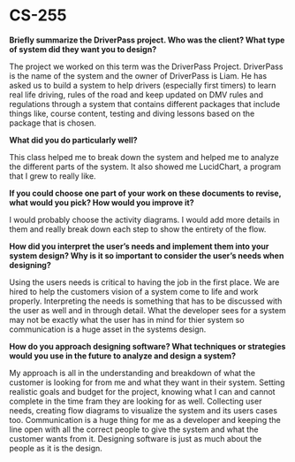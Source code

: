 # CS-255

**Briefly summarize the DriverPass project. Who was the client? What type of system did they want you to design?**

The project we worked on this term was the DriverPass Project. DriverPass is the name of the system and the owner of DriverPass is Liam. He has asked us to build a system to help drivers (especially first timers) to learn real life driving, rules of the road and keep updated on DMV rules and regulations through a system that contains different packages that include things like, course content, testing and diving lessons based on the package that is chosen. 

**What did you do particularly well?**

This class helped me to break down the system and helped me to analyze the different parts of the system. It also showed me LucidChart, a program that I grew to really like. 

**If you could choose one part of your work on these documents to revise, what would you pick? How would you improve it?**

I would probably choose the activity diagrams. I would add more details in them and really break down each step to show the entirety of the flow. 

**How did you interpret the user’s needs and implement them into your system design? Why is it so important to consider the user’s needs when designing?**

Using the users needs is critical to having the job in the first place. We are hired to help the customers vision of a system come to life and work properly. Interpreting the needs is something that has to be discussed with the user as well and in through detail. What the developer sees for a system may not be exactly what the user has in mind for thier system so communication is a huge asset in the systems design.

**How do you approach designing software? What techniques or strategies would you use in the future to analyze and design a system?**

My approach is all in the understanding and breakdown of what the customer is looking for from me and what they want in their system. Setting realistic goals and budget for the project, knowing what I can and cannot complete in the time fram they are looking for as well. Collecting user needs, creating flow diagrams to visualize the system and its users cases too. Communication is a huge thing for me as a developer and keeping the line open with all the correct people to give the system and what the customer wants from it. Designing software is just as much about the people as it is the design.
